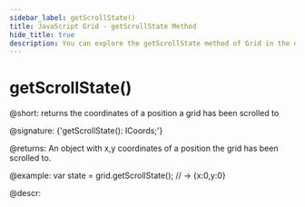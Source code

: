 ```yaml
---
sidebar_label: getScrollState()
title: JavaScript Grid - getScrollState Method 
hide_title: true
description: You can explore the getScrollState method of Grid in the documentation of the DHTMLX JavaScript UI library. Browse developer guides and API reference, try out code examples and live demos, and download a free 30-day evaluation version of DHTMLX Suite 7.
---
```

 
# getScrollState()

@short: returns the coordinates of a position a grid has been scrolled to

@signature: {'getScrollState(): ICoords;'}

@returns:
An object with x,y coordinates of a position the grid has been scrolled to.

@example:
var state = grid.getScrollState(); // -> {x:0,y:0}

@descr:

[comment]: # (@related: grid/usage.md#controlling-scroll-behavior)
